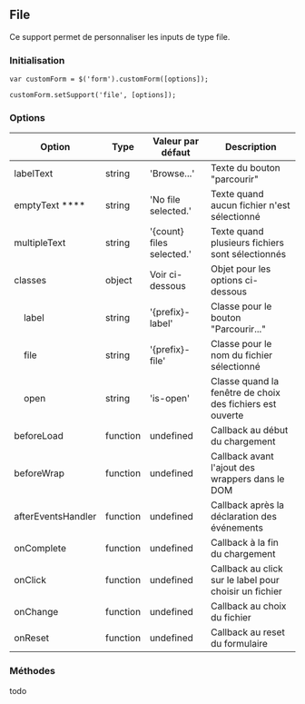 ## File

Ce support permet de personnaliser les inputs de type file.


### Initialisation

    var customForm = $('form').customForm([options]);

    customForm.setSupport('file', [options]);


### Options

| Option                        | Type     | Valeur par défaut               | Description                                               |
|-------------------------------|----------|---------------------------------|-----------------------------------------------------------|
| labelText                     | string   | 'Browse...'                     | Texte du bouton "parcourir"                               |
| emptyText                   ****  | string   | 'No file selected.'             | Texte quand aucun fichier n'est sélectionné               |
| multipleText                  | string   | '{count} files selected.'       | Texte quand plusieurs fichiers sont sélectionnés          |
| classes                       | object   | Voir ci-dessous                 | Objet pour les options ci-dessous                         |
| &nbsp;&nbsp;&nbsp;&nbsp;label | string   | '{prefix}-label'                | Classe pour le bouton "Parcourir..."                      |
| &nbsp;&nbsp;&nbsp;&nbsp;file  | string   | '{prefix}-file'                 | Classe pour le nom du fichier sélectionné                 |
| &nbsp;&nbsp;&nbsp;&nbsp;open  | string   | 'is-open'                       | Classe quand la fenêtre de choix des fichiers est ouverte |
| beforeLoad                    | function | undefined                       | Callback au début du chargement                           |
| beforeWrap                    | function | undefined                       | Callback avant l'ajout des wrappers dans le DOM           |
| afterEventsHandler            | function | undefined                       | Callback après la déclaration des événements              |
| onComplete                    | function | undefined                       | Callback à la fin du chargement                           |
| onClick                       | function | undefined                       | Callback au click sur le label pour choisir un fichier    |
| onChange                      | function | undefined                       | Callback au choix du fichier                              |
| onReset                       | function | undefined                       | Callback au reset du formulaire                           |


### Méthodes

todo